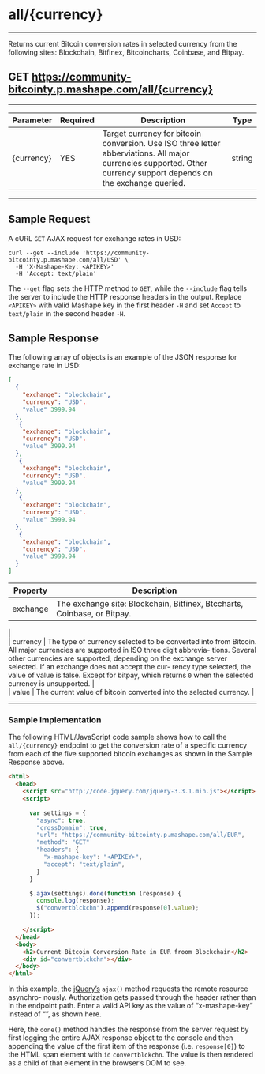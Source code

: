 
# all/{currency}
---
Returns current Bitcoin conversion rates in selected currency from the following sites: Blockchain, Bitfinex, Bitcoincharts, Coinbase, and Bitpay.


## GET https://community-bitcointy.p.mashape.com/all/{currency}

---
   

|  Parameter | Required | Description | Type |  
|------------|----------|-------------|------|
| {currency}  | YES  |  Target currency for bitcoin conversion. Use ISO three letter abberviations. All major currencies supported. Other currency support depends on the exchange queried. | string

---

## Sample Request

A cURL `GET` AJAX request for exchange rates in USD:


```
curl --get --include 'https://community-bitcointy.p.mashape.com/all/USD' \
  -H 'X-Mashape-Key: <APIKEY>'
  -H 'Accept: text/plain'
```

The `--get` flag sets the HTTP method to `GET`, while the `--include` flag tells the server to include the HTTP response headers in the output. Replace `<APIKEY>` with valid Mashape key in the first header `-H` and set `Accept` to `text/plain` in the second header `-H`.
    
## Sample Response

The following array of objects is an example of the JSON response for exchange rate in USD:

```json
[
  {
    "exchange": "blockchain",
    "currency": "USD".
    "value" 3999.94
  },
   {
    "exchange": "blockchain",
    "currency": "USD".
    "value" 3999.94
  },
   {
    "exchange": "blockchain",
    "currency": "USD".
    "value" 3999.94
  },
   {
    "exchange": "blockchain",
    "currency": "USD".
    "value" 3999.94
  },
   {
    "exchange": "blockchain",
    "currency": "USD".
    "value" 3999.94
  }
]
```


|  Property | Description  |  
|-----------|--------------|
| exchange  |  The exchange site: Blockchain, Bitfinex, Btccharts, Coinbase, or Bitpay. |
  |   
| currency  |    The type of currency selected to be converted into from Bitcoin. All major currencies are supported in ISO three digit abbrevia- tions. Several other currencies are supported, depending on the exchange server selected. If an exchange does not accept the cur- rency type selected, the value of value is false. Except for bitpay, which returns `0` when the selected currency is unsupported.
 |   
| value  |  The current value of bitcoin converted into the selected currency.
 |  

---  
### Sample Implementation

The following HTML/JavaScript code sample shows how to call the `all/{currency}` endpoint to get the conversion rate of a specific currency from each of the five supported bitcoin exchanges as shown in the Sample Response above.

```html
<html>
  <head>
    <script src="http://code.jquery.com/jquery-3.3.1.min.js"></script>
    <script>

      var settings = {
        "async": true,
        "crossDomain": true,
        "url": "https://community-bitcointy.p.mashape.com/all/EUR",
        "method": "GET"
        "headers": {
          "x-mashape-key": "<APIKEY>",
          "accept": "text/plain",
        }
      }

      $.ajax(settings).done(function (response) {
        console.log(response);
        $("convertblckchn").append(response[0].value);
      });

    </script>
  </head>
  <body>
    <h2>Current Bitcoin Conversion Rate in EUR froom Blockchain</h2>
    <div id="convertblckchn"></div>
  </body>
</html>
```

In this example, the [jQuery’s](https://jquery.com/) `ajax()` method requests the remote resource asynchro- nously. Authorization gets passed through the header rather than in the endpoint path. Enter a valid API key as the value of “x-mashape-key” instead of “<APIKEY>”, as shown here.

Here, the `done()` method handles the response from the server request by first logging the entire AJAX response object to the console and then appending the value of the first item of the response (i.e. `response[0]`) to the HTML span element with `id` `convertblckchn`. The value is then rendered as a child of that element in the browser’s DOM to see.

